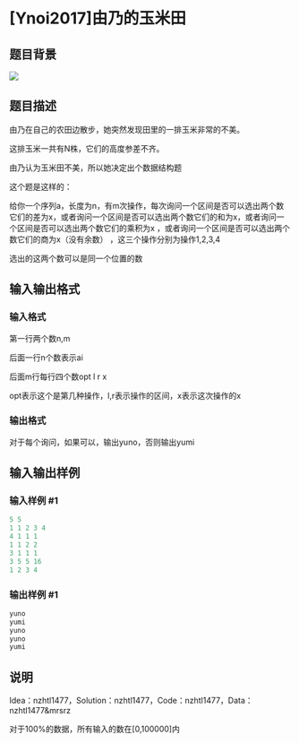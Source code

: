 # [Ynoi2017]由乃的玉米田

## 题目背景

![](https://cdn.luogu.com.cn/upload/pic/58222.png)

## 题目描述

由乃在自己的农田边散步，她突然发现田里的一排玉米非常的不美。

这排玉米一共有N株，它们的高度参差不齐。

由乃认为玉米田不美，所以她决定出个数据结构题

这个题是这样的：

给你一个序列a，长度为n，有m次操作，每次询问一个区间是否可以选出两个数它们的差为x，或者询问一个区间是否可以选出两个数它们的和为x，或者询问一个区间是否可以选出两个数它们的乘积为x ，或者询问一个区间是否可以选出两个数它们的商为x（没有余数） ，这三个操作分别为操作1,2,3,4

选出的这两个数可以是同一个位置的数

## 输入输出格式

### 输入格式

第一行两个数n,m

后面一行n个数表示ai

后面m行每行四个数opt l r x

opt表示这个是第几种操作，l,r表示操作的区间，x表示这次操作的x

### 输出格式

对于每个询问，如果可以，输出yuno，否则输出yumi

## 输入输出样例

### 输入样例 #1

```cpp
5 5
1 1 2 3 4
4 1 1 1
1 1 2 2
3 1 1 1
3 5 5 16
1 2 3 4
```


### 输出样例 #1

```cpp
yuno
yumi
yuno
yuno
yumi
```


## 说明

Idea：nzhtl1477，Solution：nzhtl1477，Code：nzhtl1477，Data：nzhtl1477&mrsrz

对于100%的数据，所有输入的数在[0,100000]内

